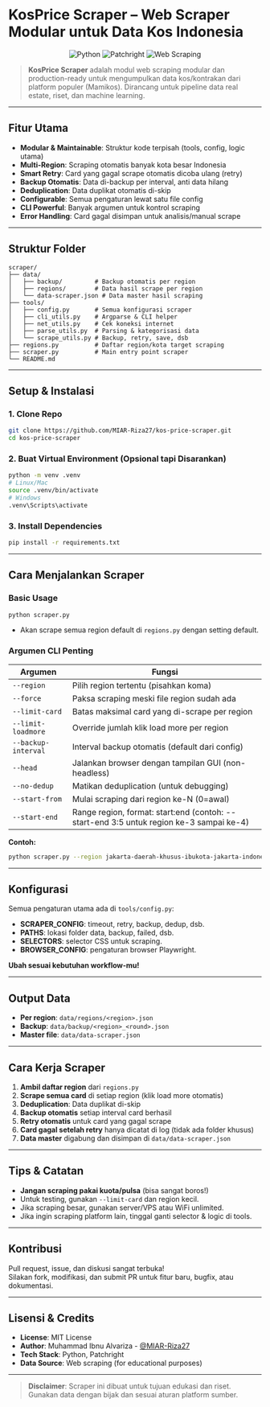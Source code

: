 # KosPrice Scraper – Web Scraper Modular untuk Data Kos Indonesia

<p align="center">
  <img src="https://img.shields.io/badge/Python-3776AB?style=for-the-badge&logo=python&logoColor=white" alt="Python">
  <img src="https://img.shields.io/badge/Patchright-2EAD33?style=for-the-badge" alt="Patchright">
  <img src="https://img.shields.io/badge/Web%20Scraping-4B8BBE?style=for-the-badge" alt="Web Scraping">
</p>

> **KosPrice Scraper** adalah modul web scraping modular dan production-ready untuk mengumpulkan data kos/kontrakan dari platform populer (Mamikos). Dirancang untuk pipeline data real estate, riset, dan machine learning.

---

## Fitur Utama

- **Modular & Maintainable**: Struktur kode terpisah (tools, config, logic utama)
- **Multi-Region**: Scraping otomatis banyak kota besar Indonesia
- **Smart Retry**: Card yang gagal scrape otomatis dicoba ulang (retry)
- **Backup Otomatis**: Data di-backup per interval, anti data hilang
- **Deduplication**: Data duplikat otomatis di-skip
- **Configurable**: Semua pengaturan lewat satu file config
- **CLI Powerful**: Banyak argumen untuk kontrol scraping
- **Error Handling**: Card gagal disimpan untuk analisis/manual scrape

---


## Struktur Folder

```
scraper/
├── data/
│   ├── backup/         # Backup otomatis per region
│   ├── regions/        # Data hasil scrape per region
│   └── data-scraper.json # Data master hasil scraping
├── tools/
│   ├── config.py       # Semua konfigurasi scraper
│   ├── cli_utils.py    # Argparse & CLI helper
│   ├── net_utils.py    # Cek koneksi internet
│   ├── parse_utils.py  # Parsing & kategorisasi data
│   └── scrape_utils.py # Backup, retry, save, dsb
├── regions.py          # Daftar region/kota target scraping
├── scraper.py          # Main entry point scraper
└── README.md
```

---

## Setup & Instalasi

### 1. Clone Repo
```bash
git clone https://github.com/MIAR-Riza27/kos-price-scraper.git
cd kos-price-scraper
```

### 2. Buat Virtual Environment (Opsional tapi Disarankan)
```bash
python -m venv .venv
# Linux/Mac
source .venv/bin/activate
# Windows
.venv\Scripts\activate
```



### 3. Install Dependencies
```bash
pip install -r requirements.txt
```

---

## Cara Menjalankan Scraper

### Basic Usage
```bash
python scraper.py
```
- Akan scrape semua region default di `regions.py` dengan setting default.

### Argumen CLI Penting
| Argumen           | Fungsi                                                                                   |
|-------------------|-----------------------------------------------------------------------------------------|
| `--region`        | Pilih region tertentu (pisahkan koma)                                                   |
| `--force`         | Paksa scraping meski file region sudah ada                                              |
| `--limit-card`    | Batas maksimal card yang di-scrape per region                                           |
| `--limit-loadmore`| Override jumlah klik load more per region                                               |
| `--backup-interval`| Interval backup otomatis (default dari config)                                         |
| `--head`          | Jalankan browser dengan tampilan GUI (non-headless)                                     |
| `--no-dedup`      | Matikan deduplication (untuk debugging)                                                 |
| `--start-from`    | Mulai scraping dari region ke-N (0=awal)                                                |
| `--start-end`     | Range region, format: start:end (contoh: --start-end 3:5 untuk region ke-3 sampai ke-4) |

**Contoh:**
```bash
python scraper.py --region jakarta-daerah-khusus-ibukota-jakarta-indonesia,bandung-kota-bandung-jawa-barat-indonesia --limit-card 100 --backup-interval 20
```

---

## Konfigurasi

Semua pengaturan utama ada di `tools/config.py`:

- **SCRAPER_CONFIG**: timeout, retry, backup, dedup, dsb.
- **PATHS**: lokasi folder data, backup, failed, dsb.
- **SELECTORS**: selector CSS untuk scraping.
- **BROWSER_CONFIG**: pengaturan browser Playwright.

**Ubah sesuai kebutuhan workflow-mu!**

---


## Output Data

- **Per region**: `data/regions/<region>.json`
- **Backup**: `data/backup/<region>_<round>.json`
- **Master file**: `data/data-scraper.json`

---

## Cara Kerja Scraper

1. **Ambil daftar region** dari `regions.py`
2. **Scrape semua card** di setiap region (klik load more otomatis)
3. **Deduplication**: Data duplikat di-skip
4. **Backup otomatis** setiap interval card berhasil
5. **Retry otomatis** untuk card yang gagal scrape
6. **Card gagal setelah retry** hanya dicatat di log (tidak ada folder khusus)
7. **Data master** digabung dan disimpan di `data/data-scraper.json`

---

## Tips & Catatan

- **Jangan scraping pakai kuota/pulsa** (bisa sangat boros!)
- Untuk testing, gunakan `--limit-card` dan region kecil.
- Jika scraping besar, gunakan server/VPS atau WiFi unlimited.
- Jika ingin scraping platform lain, tinggal ganti selector & logic di tools.

---

## Kontribusi

Pull request, issue, dan diskusi sangat terbuka!  
Silakan fork, modifikasi, dan submit PR untuk fitur baru, bugfix, atau dokumentasi.

---

## Lisensi & Credits

- **License**: MIT License
- **Author**: Muhammad Ibnu Alvariza - [@MIAR-Riza27](https://github.com/MIAR-Riza27)
- **Tech Stack**: Python, Patchright
- **Data Source**: Web scraping (for educational purposes)

---

> **Disclaimer**: Scraper ini dibuat untuk tujuan edukasi dan riset. Gunakan data dengan bijak dan sesuai aturan platform sumber.